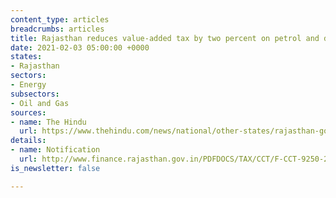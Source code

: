 ```yaml
---
content_type: articles
breadcrumbs: articles
title: Rajasthan reduces value-added tax by two percent on petrol and diesel
date: 2021-02-03 05:00:00 +0000
states:
- Rajasthan
sectors:
- Energy
subsectors:
- Oil and Gas
sources:
- name: The Hindu
  url: https://www.thehindu.com/news/national/other-states/rajasthan-govt-announces-2-cut-in-vat-on-petrol-diesel/article33693199.ece
details:
- name: Notification
  url: http://www.finance.rajasthan.gov.in/PDFDOCS/TAX/CCT/F-CCT-9250-28012021.pdf
is_newsletter: false

---
```

